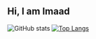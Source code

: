 ## Hi, I am Imaad

![GitHub stats](https://github-readme-stats.vercel.app/api?username=imaad666&show_icons=true&theme=shadow_red)
[![Top Langs](https://github-readme-stats.vercel.app/api/top-langs/?username=imaad666&layout=pie)](https://github.com/anuraghazra/github-readme-stats)

<!--
**imaad666/imaad666** is a ✨ _special_ ✨ repository because its `README.md` (this file) appears on your GitHub profile.

Here are some ideas to get you started:

- 🔭 I’m currently working on ...
- 🌱 I’m currently learning ...
- 👯 I’m looking to collaborate on ...
- 🤔 I’m looking for help with ...
- 💬 Ask me about ...
- 📫 How to reach me: ...
- 😄 Pronouns: ...
- ⚡ Fun fact: ...
-->
